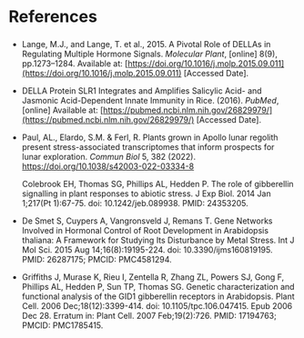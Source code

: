 # References

###



* Lange, M.J., and Lange, T. et al., 2015. A Pivotal Role of DELLAs in Regulating Multiple Hormone Signals. _Molecular Plant_, \[online] 8(9), pp.1273–1284. Available at: [https://doi.org/10.1016/j.molp.2015.09.011](https://doi.org/10.1016/j.molp.2015.09.011) \[Accessed Date].
* DELLA Protein SLR1 Integrates and Amplifies Salicylic Acid- and Jasmonic Acid-Dependent Innate Immunity in Rice. (2016). _PubMed_, \[online] Available at: [https://pubmed.ncbi.nlm.nih.gov/26829979/](https://pubmed.ncbi.nlm.nih.gov/26829979/) \[Accessed Date].
*   Paul, AL., Elardo, S.M. & Ferl, R. Plants grown in Apollo lunar regolith present stress-associated transcriptomes that inform prospects for lunar exploration. _Commun Biol_ 5, 382 (2022). https://doi.org/10.1038/s42003-022-03334-8

    Colebrook EH, Thomas SG, Phillips AL, Hedden P. The role of gibberellin signalling in plant responses to abiotic stress. J Exp Biol. 2014 Jan 1;217(Pt 1):67-75. doi: 10.1242/jeb.089938. PMID: 24353205.
* De Smet S, Cuypers A, Vangronsveld J, Remans T. Gene Networks Involved in Hormonal Control of Root Development in Arabidopsis thaliana: A Framework for Studying Its Disturbance by Metal Stress. Int J Mol Sci. 2015 Aug 14;16(8):19195-224. doi: 10.3390/ijms160819195. PMID: 26287175; PMCID: PMC4581294.
* Griffiths J, Murase K, Rieu I, Zentella R, Zhang ZL, Powers SJ, Gong F, Phillips AL, Hedden P, Sun TP, Thomas SG. Genetic characterization and functional analysis of the GID1 gibberellin receptors in Arabidopsis. Plant Cell. 2006 Dec;18(12):3399-414. doi: 10.1105/tpc.106.047415. Epub 2006 Dec 28. Erratum in: Plant Cell. 2007 Feb;19(2):726. PMID: 17194763; PMCID: PMC1785415.
